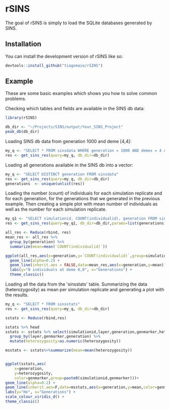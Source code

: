 
# rSINS

<!-- badges: start -->
<!-- badges: end -->

The goal of rSINS is simply to load the SQLite databases generated by SINS.

## Installation

You can install the development version of rSINS like so:

``` r
devtools::install_github("tiagomaie/rSINS")
```

## Example

These are some basic examples which shows you how to solve common problems.

Checking which tables and fields are available in the SINS db data:
``` r
library(rSINS)

db_dir <- "~/Projects/SINS/output/Your_SINS_Project"
peak_db(db_dir)
```

Loading SINS db data from generation 1000 and deme [4,4]:
``` r
my_q <- "SELECT * FROM sinsdata WHERE generation = 1000 AND demex = 4 AND demey = 4"
res <- get_sins_res(query=my_q, db_dir=db_dir)
```

Loading all generations available in the SINS db into a vector:
``` r
my_q <- "SELECT DISTINCT generation FROM sinsdata"
res <- get_sins_res(query=my_q, db_dir=db_dir)
generations  <- unique(unlist(res))
```

Loading the number (count) of individuals for each simulation replicate and for each generation, for the generations that we generated in the previous example.
Then creating a simple plot with mean number of individuals as well as the number for each simulation replicate.
``` r
my_q1 <- "SELECT simulationid, COUNT(individualid), generation FROM sinsdata WHERE generation=? AND demex = 0 AND demey = 0"
res <- get_sins_res(query=my_q1, db_dir=db_dir,params=list(generations))

all_res <- Reduce(rbind, res)
mean_res <- all_res %>%
  group_by(generation) %>%
  summarize(mean=mean(`COUNT(individualid)`))

ggplot(all_res,aes(x=generation,y=`COUNT(individualid)`,group=simulationid))+
  geom_line(alpha=0.2) +
  geom_line(inherit.aes = FALSE,data=mean_res,aes(x=generation,y=mean)) +
  labs(y="N individuals at deme 0,0", x="Generations") +
  theme_classic()
```


Loading all the data from the 'sinsstats' table.
Summarizing the data (heterozygosity) as mean per simulation replicate and generating a plot with the results.
``` r
my_q <- "SELECT * FROM sinsstats"
res <- get_sins_res(query=my_q, db_dir=db_dir)

sstats <- Reduce(rbind,res)

sstats %>% head
sstats <- sstats %>% select(simulationid,layer,generation,genmarker,heterozygosity)%>%
  group_by(layer,genmarker,generation) %>%
  mutate(heterozygosity=as.numeric(heterozygosity))

msstats <- sstats%>%summarize(mean=mean(heterozygosity))


ggplot(sstats,aes(
    x=generation,
    y=heterozygosity,
    color=genmarker,group=paste0(simulationid,genmarker)))+
geom_line(alpha=0.2) +
geom_line(inherit.aes=F,data=msstats,aes(x=generation,y=mean,color=genmarker,group=genmarker))+
labs(y="He", x="Generations") +
scale_colour_viridis_d() +
theme_classic()
```

